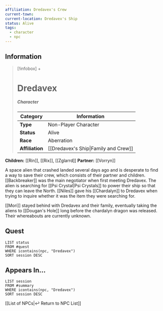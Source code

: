```yaml
---
affiliation: Dredavex's Crew
current-town: 
current-location: Dredavex's Ship
status: Alive
tags:
  - character
  - npc
---
```


## Information
> [!infobox] +
> # Dredavex
> ##### Character
> | Category | Information |
> | ---- | ---- |
> | **Type** | Non-Player Character |
> | **Status** | Alive |
> | **Race** | Aberration |
> | **Affiliation** | [[Dredavex's Ship\|Family and Crew]] |

**Children:** [[Rin]], [[Rix]], [[Zglarrd]]
**Partner:** [[Vorryn]]

A space alien that crashed landed several days ago and is desperate to find a way to save their crew, which consists of their partner and children. [[Backbreaker]] was the main negotiator when first meeting Dredavex. The alien is searching for [[Psi Crystal|Psi Crystals]] to power their ship so that they can leave the North. [[Niles]] gave his [[Chardalyn]] to Dredavex when trying to inquire whether it was the item they were searching for.

[[Mori]] stayed behind with Dredavex and their family, eventually taking the aliens to [[Dougan's Hole]] long before the chardalyn dragon was released. Their whereabouts are currently unknown.



## Quest

```dataview
LIST status
FROM #quest 
WHERE icontains(npc, "Dredavex")
SORT session DESC
```

## Appears In...
```dataview
LIST session
FROM #summary
WHERE icontains(npc, "Dredavex")
SORT session DESC
```

[[List of NPCs|↩️ Return to NPC List]]